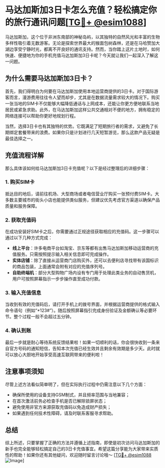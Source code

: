 # 马达加斯加3日卡怎么充值？轻松搞定你的旅行通讯问题[[TG💪+ @esim1088](https://t.me/s/esim1088)]

马达加斯加，这个位于非洲东南部的神秘岛屿，以其独特的自然风光和丰富的生物多样性吸引着无数游客。无论是探索世界最大的猴面包树森林，还是在马哈赞加大湖边享受宁静时光，都离不开良好的通讯支持。然而，当你踏上这片土地时，如何快速、便捷地为你的手机充值马达加斯加3日卡呢？今天就让我们一起深入了解这一问题。

## 为什么需要马达加斯加3日卡？

首先，我们得明白为何要在马达加斯加使用本地运营商提供的3日卡。对于国际游客而言，漫游费用往往令人望而却步，尤其是在数据流量需求较大的情况下。购买一张当地的SIM卡不仅能够大幅降低通话与上网成本，还能让你更方便地联系当地居民或紧急求助。此外，在马达加斯加这样公共交通相对不便的地方，拥有稳定的网络连接可以帮助你更好地规划行程。

当然，选择3日卡也有其独特的优势。它既满足了短期旅行者的需求，又避免了长期绑定套餐带来的浪费。如果你只是计划进行几天短暂游览，那么这款产品无疑是最佳选择之一。

## 充值流程详解

那么具体该如何给马达加斯加3日卡充值呢？以下是经过整理后的详细步骤：

### 1. 购买SIM卡
抵达目的地后，请前往机场、大型商场或者电信营业厅购买一张预付费SIM卡。大多数主要城市的街头小店也能提供类似服务，但建议优先考虑官方渠道以确保产品质量和服务保障。

### 2. 获取充值码
在成功安装好SIM卡之后，你需要通过正规途径获取相应的充值码。这一步骤可以通过以下几种方式完成：
- **线上平台**：许多电商平台如淘宝、京东等都有出售马达加斯加移动运营商的充值服务。只需按照提示输入相关信息即可完成操作。
- **实体店铺**：除了直接从运营商门店购买外，还可以去便利店寻找带有该国标识的商品包装，上面通常会附有对应的充值序列号。
- **自助终端机**：部分大型购物广场内设有专门用于处理此类业务的自动售货机，用户可按照屏幕指示一步步操作直至成功付款。

### 3. 输入充值信息
当收到有效的充值码后，请打开手机上的拨号界面，并根据运营商提供的格式输入命令语句（例如“*123#”）。随后按照屏幕指引完成身份验证及金额确认等必要环节。整个过程一般不会超过五分钟。

### 4. 确认到账
最后一步就是耐心等待系统反馈结果啦！如果一切顺利的话，你会很快收到一条来自官方号码的通知短信，告知本次充值已经生效并且剩余有效期是多少天。此时就可以放心大胆地开始享受高速互联网带来的便利啦！

## 注意事项须知

尽管上述方法看似简单明了，但在实际执行过程中仍需注意以下几个方面：
- 确保所使用的设备支持GSM制式，并且频率范围与当地兼容；
- 在首次激活前务必检查手机是否已解除锁屏状态；
- 避免使用非官方来源获取充值码以免造成财产损失；
- 如果遇到任何技术性障碍，请及时联系客服寻求帮助。

## 总结

综上所述，只要掌握了正确的方法并遵循上述指南，即使是初次访问马达加斯加的新手也完全能够轻松搞定自己的3日卡充值事宜。希望这篇分享能为大家带来实质性的帮助！如果你还有其他疑问，欢迎随时留言讨论哦～ [[TG💪+ @esim1088](https://t.me/s/esim1088) ![Image](https://i.postimg.cc/4NQfJmqS/Snipaste-2025-05-13-00-14-12.png)]